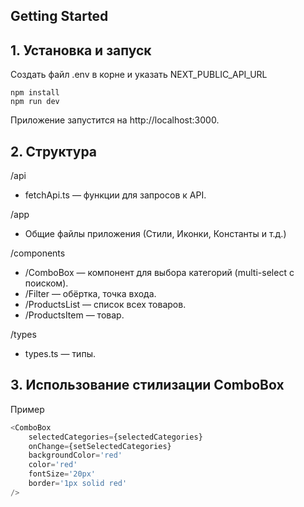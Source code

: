 ## Getting Started

## 1. Установка и запуск

Создать файл .env в корне и указать NEXT_PUBLIC_API_URL

```
npm install
npm run dev
```

Приложение запустится на http://localhost:3000.

## 2. Структура

/api

- fetchApi.ts — функции для запросов к API.

/app

- Общие файлы приложения (Стили, Иконки, Константы и т.д.)

/components

- /ComboBox — компонент для выбора категорий (multi-select с поиском).
- /Filter — обёртка, точка входа.
- /ProductsList — список всех товаров.
- /ProductsItem — товар.

/types

- types.ts — типы.

## 3. Использование стилизации ComboBox

Пример

```javascript
<ComboBox
	selectedCategories={selectedCategories}
	onChange={setSelectedCategories}
	backgroundColor='red'
	color='red'
	fontSize='20px'
	border='1px solid red'
/>
```
